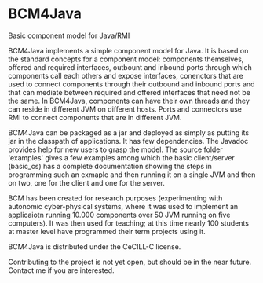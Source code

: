 # BCM4Java
Basic component model for Java/RMI

BCM4Java implements a simple component model for Java. It is based on the
standard concepts for a component model: components themselves, offered
and required interfaces, outbount and inbound ports through which components
call each others and expose interfaces, conenctors that are used to
connect components through their outbound and inbound ports and that
can mediate between required and offered interfaces that need not be
the same. In BCM4Java, components can have their own threads and they
can reside in different JVM on different hosts. Ports and connectors
use RMI to connect components that are in different JVM.

BCM4Java can be packaged as a jar and deployed as simply as putting
its jar in the classpath of applications. It has few dependencies.
The Javadoc provides help for new users to grasp the model. The
source folder 'examples' gives a few examples among which the
basic client/server (basic_cs) has a complete documentation showing
the steps in programming such an exmaple and then running it on
a single JVM and then on two, one for the client and one for the
server.

BCM has been created for research purposes (experimenting with
autonomic cyber-physical systems, where it was used to implement an
applicaiotn running 10.000 components over 50 JVM running on five
computers). It was then used for teaching; at this time nearly
100 students at master level have programmed their term projects
using it.

BCM4Java is distributed under the CeCILL-C license.

Contributing to the project is not yet open, but should be in the
near future. Contact me if you are interested.
